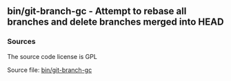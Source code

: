 ## bin/git-branch-gc - Attempt to rebase all branches and delete branches merged into HEAD


### Sources
<a href="#sources"></a>
The source code license is GPL

Source file: [bin/git-branch-gc](/bin/git-branch-gc)

